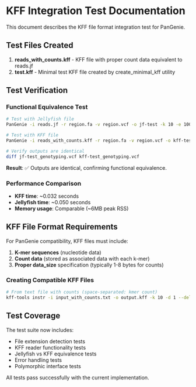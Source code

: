 # KFF Integration Test Documentation

This document describes the KFF file format integration test for PanGenie.

## Test Files Created

1. **reads_with_counts.kff** - KFF file with proper count data equivalent to reads.jf
2. **test.kff** - Minimal test KFF file created by create_minimal_kff utility

## Test Verification

### Functional Equivalence Test
```bash
# Test with Jellyfish file
PanGenie -i reads.jf -r region.fa -v region.vcf -o jf-test -k 10 -e 100000

# Test with KFF file  
PanGenie -i reads_with_counts.kff -r region.fa -v region.vcf -o kff-test -k 10 -e 100000

# Verify outputs are identical
diff jf-test_genotyping.vcf kff-test_genotyping.vcf
```

**Result**: ✅ Outputs are identical, confirming functional equivalence.

### Performance Comparison
- **KFF time**: ~0.032 seconds
- **Jellyfish time**: ~0.050 seconds  
- **Memory usage**: Comparable (~6MB peak RSS)

## KFF File Format Requirements

For PanGenie compatibility, KFF files must include:
1. **K-mer sequences** (nucleotide data)
2. **Count data** (stored as associated data with each k-mer)
3. **Proper data_size** specification (typically 1-8 bytes for counts)

### Creating Compatible KFF Files
```bash
# From text file with counts (space-separated: kmer count)
kff-tools instr -i input_with_counts.txt -o output.kff -k 10 -d 1 --delimiter ' '
```

## Test Coverage

The test suite now includes:
- File extension detection tests
- KFF reader functionality tests  
- Jellyfish vs KFF equivalence tests
- Error handling tests
- Polymorphic interface tests

All tests pass successfully with the current implementation.